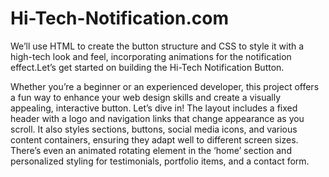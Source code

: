 # Hi-Tech-Notification.com
We’ll use HTML to create the button structure and CSS to style it with a high-tech look and feel, incorporating animations for the notification effect.Let’s get started on building the Hi-Tech Notification Button.

Whether you’re a beginner or an experienced developer, this project offers a fun way to enhance your web design skills and create a visually appealing, interactive button. Let’s dive in!
The layout includes a fixed header with a logo and navigation links that change appearance as you scroll. It also styles sections, buttons, social media icons, and various content containers, ensuring they adapt well to different screen sizes. There’s even an animated rotating element in the ‘home’ section and personalized styling for testimonials, portfolio items, and a contact form.

